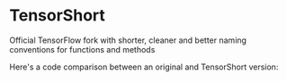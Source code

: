# TensorShort
Official TensorFlow fork with shorter, cleaner and better naming conventions for functions and methods

Here's a code comparison between an original and TensorShort version:

